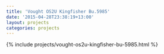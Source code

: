 ```yaml
---
title: 'Vought OS2U Kingfisher Bu.5985'
date: '2015-04-28T23:38:19+13:00'
layout: projects
categories: projects
---
```


{% include projects/vought-os2u-kingfisher-bu-5985.html %}
